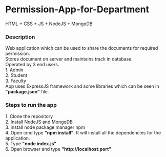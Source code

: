 # Permission-App-for-Department
HTML + CSS + JS + NodeJS + MongoDB

<h3>Description</h3>
Web application which can be used to share the documents for required permission.<br>
Stores document on server and maintains track in database.<br>
Operated by 3 end users.<br>
1. Admin<br>
2. Student<br>
3. Faculty<br>
App uses ExpressJS framework and some libraries which can be seen in <b>"package.json"</b> file.<br>


<h3>Steps to run the app</h3>
1. Clone the repository <br>
2. Install NodeJS and MongoDB <br>
3. Install node package manager npm <br>
4. Open cmd type <b>"npm install"</b>. It will install all the dependencies for the application.<br>
5. Type <b>"node index.js"</b><br>
6. Open browser and type <b>"http://localhost:port"</b>.

